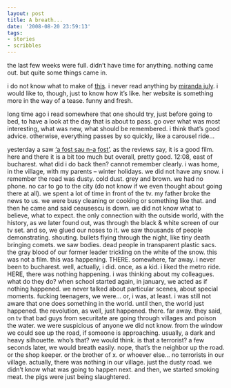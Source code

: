 ```yaml
---
layout: post
title: A breath...
date: '2008-08-20 23:59:13'
tags:
- stories
- scribbles
---
```



the last few weeks were full. didn’t have time for anything. nothing came out. but quite some things came in.

i do not know what to make of [this](http://mirandajuly.com/). i never read anything by [miranda july](http://en.wikipedia.org/wiki/Miranda_July). i would like to, though, just to know how it’s like. her website is something more in the way of a tease. funny and fresh.

long time ago i read somewhere that one should try, just before going to bed, to have a look at the day that is about to pass. go over what was most interesting, what was new, what should be remembered. i think that’s good advice. otherwise, everything passes by so quickly, like a carousel ride…

yesterday a saw [‘a fost sau n-a fost’](http://en.wikipedia.org/wiki/12:08_East_of_Bucharest). as the reviews say, it is a good film. here and there it is a bit too much but overall, pretty good. 12:08, east of bucharest. what did i do back then? cannot remember clearly. i was home, in the village, with my parents – winter holidays. we did not have any snow. i remember the road was dusty. cold dust. grey and brown. we had no phone. no car to go to the city (do not know if we even thought about going there at all). we spent a lot of time in front of the tv. my father broke the news to us. we were busy cleaning or cooking or something like that. and then he came and said ceausescu is down. we did not know what to believe, what to expect. the only connection with the outside world, with the history, as we later found out, was through the black & white screen of our tv set. and so, we glued our noses to it. we saw thousands of people demonstrating. shouting. bullets flying through the night, like tiny death bringing comets. we saw bodies. dead people in transparent plastic sacs. the gray blood of our former leader trickling on the white of the snow. this was not a film. this was happening. THERE. somewhere, far away. i never been to bucharest. well, actually, i did. once, as a kid. i liked the metro ride. HERE, there was nothing happening. i was thinking about my colleagues. what do they do? when school started again, in january, we acted as if nothing happened. we never talked about particular scenes, about special moments. fucking teenagers, we were… or, i was, at least. i was still not aware that one does something in the world. until then, the world just happened. the revolution, as well, just happened. there. far away. they said, on tv that bad guys from securitate are going through villages and poison the water. we were suspicious of anyone we did not know. from the window we could see up the road, if someone is approaching. usually, a dark and heavy silhouette. who’s that? we would think. is that a terrorist? a few seconds later, we would breath easily. nope, that’s the neighbor up the road. or the shop keeper. or the brother of x. or whoever else… no terrorists in our village. actually, there was nothing in our village. just the dusty road. we didn’t know what was going to happen next. 
and then, we started smoking meat. 
the pigs were just being slaughtered.


